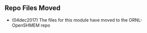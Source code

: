 Repo Files Moved
----------------

- (04dec2017) The files for this module have moved to the ORNL-OpenSHMEM repo


